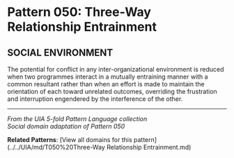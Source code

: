 # Pattern 050: Three-Way Relationship Entrainment

## SOCIAL ENVIRONMENT

The potential for conflict in any inter-organizational environment is reduced when two programmes interact in a mutually entraining manner with a common resultant rather than when an effort is made to maintain the orientation of each toward unrelated outcomes, overriding the frustration and interruption engendered by the interference of the other.

---

*From the UIA 5-fold Pattern Language collection*  
*Social domain adaptation of Pattern 050*

**Related Patterns**: [View all domains for this pattern](../../UIA/md/T050%20Three-Way Relationship Entrainment.md)
